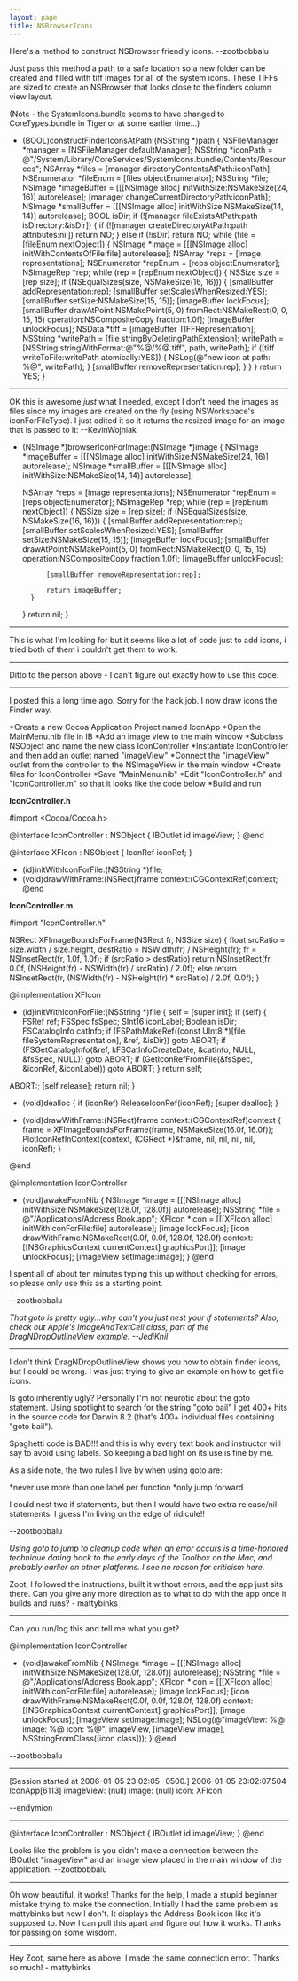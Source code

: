 ```yaml
---
layout: page
title: NSBrowserIcons
---
```




Here's a method to construct NSBrowser friendly icons.  --zootbobbalu

Just pass this method a path to a safe location so a new folder can be created and filled with tiff images for all of the system icons. These TIFFs are sized to create an NSBrowser that looks close to the finders column view layout. 

(Note - the SystemIcons.bundle seems to have changed to CoreTypes.bundle in Tiger or at some earlier time...)

    
- (BOOL)constructFinderIconsAtPath:(NSString *)path {
    NSFileManager *manager = [NSFileManager defaultManager];
    NSString *iconPath = @"/System/Library/CoreServices/SystemIcons.bundle/Contents/Resources";
    NSArray *files = [manager directoryContentsAtPath:iconPath];
    NSEnumerator *fileEnum = [files objectEnumerator]; NSString *file;
    NSImage *imageBuffer = [[[NSImage alloc] initWithSize:NSMakeSize(24, 16)] autorelease];
    [manager changeCurrentDirectoryPath:iconPath];
    NSImage *smallBuffer = [[[NSImage alloc] initWithSize:NSMakeSize(14, 14)] autorelease];
    BOOL isDir;
    if (![manager fileExistsAtPath:path isDirectory:&isDir]) {
        if (![manager createDirectoryAtPath:path attributes:nil]) return NO;
    }
    else if (!isDir) return NO;
    while (file = [fileEnum nextObject]) {
        NSImage *image = [[[NSImage alloc] initWithContentsOfFile:file] autorelease];
        NSArray *reps = [image representations];
        NSEnumerator *repEnum = [reps objectEnumerator]; NSImageRep *rep;
        while (rep = [repEnum nextObject]) {
            NSSize size = [rep size];
            if (NSEqualSizes(size, NSMakeSize(16, 16))) {
                [smallBuffer addRepresentation:rep];
                [smallBuffer setScalesWhenResized:YES];
                [smallBuffer setSize:NSMakeSize(15, 15)];
                [imageBuffer lockFocus];
                [smallBuffer drawAtPoint:NSMakePoint(5, 0) fromRect:NSMakeRect(0, 0, 15, 15) 
                            operation:NSCompositeCopy fraction:1.0f];
                [imageBuffer unlockFocus];
                NSData *tiff = [imageBuffer TIFFRepresentation];
                NSString *writePath = [file stringByDeletingPathExtension];
                writePath = [NSString stringWithFormat:@"%@/%@.tiff", path, writePath];
                if ([tiff writeToFile:writePath atomically:YES]) {
                    NSLog(@"new icon at path: %@", writePath);
                }
                [smallBuffer removeRepresentation:rep];
            }
        }
    }
    return YES;
}


----

OK this is awesome *just* what I needed, except I don't need the images as files since my images are created on the fly (using NSWorkspace's iconForFileType). I just edited it so it returns the resized image for an image that is passed to it: --KevinWojniak

    
- (NSImage *)browserIconForImage:(NSImage *)image {
    NSImage *imageBuffer = [[[NSImage alloc] initWithSize:NSMakeSize(24, 16)] autorelease];
    NSImage *smallBuffer = [[[NSImage alloc] initWithSize:NSMakeSize(14, 14)] autorelease];

    NSArray *reps = [image representations];
    NSEnumerator *repEnum = [reps objectEnumerator];
    NSImageRep *rep;
    while (rep = [repEnum nextObject]) {
        NSSize size = [rep size];
        if (NSEqualSizes(size, NSMakeSize(16, 16))) {
            [smallBuffer addRepresentation:rep];
            [smallBuffer setScalesWhenResized:YES];
            [smallBuffer setSize:NSMakeSize(15, 15)];
            [imageBuffer lockFocus];
            [smallBuffer drawAtPoint:NSMakePoint(5, 0) fromRect:NSMakeRect(0, 0, 15, 15) 
                            operation:NSCompositeCopy fraction:1.0f];
            [imageBuffer unlockFocus];
            
            [smallBuffer removeRepresentation:rep];

            return imageBuffer;
        }
    }
    return nil;
}


----
This is what I'm looking for but it seems like a lot of code just to add icons, i tried both of them i couldn't get them to work.

----
Ditto to the person above - I can't figure out exactly how to use this code.

----

I posted this a long time ago. Sorry for the hack job. I now draw icons the Finder way.


*Create a new Cocoa Application Project named IconApp
*Open the MainMenu.nib file in IB
*Add an image view to the main window
*Subclass NSObject and name the new class IconController
*Instantiate IconController and then add an outlet named "imageView"
*Connect the "imageView" outlet from the controller to the NSImageView in the main window
*Create files for IconController
*Save "MainMenu.nib"
*Edit "IconController.h" and "IconController.m" so that it looks like the code below
*Build and run


**IconController.h**

    
#import <Cocoa/Cocoa.h>

@interface IconController : NSObject
{
    IBOutlet id imageView;
}
@end

@interface XFIcon : NSObject {
	IconRef iconRef;
}
- (id)initWithIconForFile:(NSString *)file;
- (void)drawWithFrame:(NSRect)frame context:(CGContextRef)context;
@end




**IconController.m**

    
#import "IconController.h"

NSRect XFImageBoundsForFrame(NSRect fr, NSSize size) {
	float srcRatio = size.width / size.height, destRatio = NSWidth(fr) / NSHeight(fr);
    fr = NSInsetRect(fr, 1.0f, 1.0f);
	if (srcRatio > destRatio) 
		return NSInsetRect(fr, 0.0f, (NSHeight(fr) - NSWidth(fr) / srcRatio) / 2.0f);
	else 
		return NSInsetRect(fr, (NSWidth(fr) - NSHeight(fr) * srcRatio) / 2.0f, 0.0f);
}

@implementation XFIcon

- (id)initWithIconForFile:(NSString *)file {
	self = [super init];
	if (self) {
		FSRef ref;
		FSSpec fsSpec;
		SInt16 iconLabel;
		Boolean isDir;
		FSCatalogInfo catInfo;
		if (FSPathMakeRef((const UInt8 *)[file fileSystemRepresentation], &ref, &isDir)) goto ABORT;
		if (FSGetCatalogInfo(&ref, kFSCatInfoCreateDate, &catInfo, NULL, &fsSpec, NULL)) goto ABORT;
		if (GetIconRefFromFile(&fsSpec, &iconRef, &iconLabel)) goto ABORT;
	}
	return self;
	
ABORT:;
	[self release];
	return nil;
}
- (void)dealloc {
	if (iconRef) ReleaseIconRef(iconRef);
	[super dealloc];
}

- (void)drawWithFrame:(NSRect)frame context:(CGContextRef)context {
	frame = XFImageBoundsForFrame(frame, NSMakeSize(16.0f, 16.0f));
	PlotIconRefInContext(context, (CGRect *)&frame, nil, nil, nil, nil, iconRef);
}

@end


@implementation IconController
- (void)awakeFromNib {
	NSImage *image = [[[NSImage alloc] initWithSize:NSMakeSize(128.0f, 128.0f)] autorelease];
	NSString *file = @"/Applications/Address Book.app";
	XFIcon *icon = [[[XFIcon alloc] initWithIconForFile:file] autorelease];
	[image lockFocus];
	[icon drawWithFrame:NSMakeRect(0.0f, 0.0f, 128.0f, 128.0f) 
			context:[[NSGraphicsContext currentContext] graphicsPort]];
	[image unlockFocus];
	[imageView setImage:image];
}
@end




I spent all of about ten minutes typing this up without checking for errors, so please only use this as a starting point.

--zootbobbalu

*That     goto is pretty ugly...why can't you just nest your     if statements? Also, check out Apple's ImageAndTextCell class, part of the DragNDropOutlineView example. --JediKnil*

----

I don't think DragNDropOutlineView shows you how to obtain finder icons, but I could be wrong. I was just trying to give an example on how to get file icons. 

Is     goto inherently ugly? Personally I'm not neurotic about the goto statement. Using spotlight to search for the string "goto bail" I get 400+ hits in the source code for Darwin 8.2 (that's 400+ individual files containing "goto bail"). 

Spaghetti code is BAD!!! and this is why every text book and instructor will say to avoid using labels. So keeping a bad light on its use is fine by me. 

As a side note, the two rules I live by when using     goto are:


*never use more than one label per function
*only jump forward


I could nest two if statements, but then I would have two extra release/nil statements. I guess I'm living on the edge of ridicule!!

--zootbobbalu

*Using     goto to jump to cleanup code when an error occurs is a time-honored technique dating back to the early days of the Toolbox on the Mac, and probably earlier on other platforms. I see no reason for criticism here.*

Zoot, I followed the instructions, built it without errors, and the app just sits there. Can you give any more direction as to what to do with the app once it builds and runs? - mattybinks

----

Can you run/log this and tell me what you get?

    
@implementation IconController
- (void)awakeFromNib {
    NSImage *image = [[[NSImage alloc] initWithSize:NSMakeSize(128.0f, 128.0f)] autorelease];
    NSString *file = @"/Applications/Address Book.app";
    XFIcon *icon = [[[XFIcon alloc] initWithIconForFile:file] autorelease];
    [image lockFocus];
    [icon drawWithFrame:NSMakeRect(0.0f, 0.0f, 128.0f, 128.0f) 
			context:[[NSGraphicsContext currentContext] graphicsPort]];
    [image unlockFocus];
    [imageView setImage:image];
    NSLog(@"imageView: %@ image: %@ icon: %@", imageView, [imageView image], NSStringFromClass([icon class]));
}
@end



--zootbobbalu

----

    
[Session started at 2006-01-05 23:02:05 -0500.]
2006-01-05 23:02:07.504 IconApp[6113] imageView: (null) image: (null) icon: XFIcon


--endymion

----

    
@interface IconController : NSObject
{
    IBOutlet id imageView;
}
@end


Looks like the problem is you didn't make a connection between the IBOutlet "imageView" and an image view placed in the main window of the application. --zootbobbalu

----

Oh wow beautiful, it works!  Thanks for the help, I made a stupid beginner mistake trying to make the connection.  Initially I had the same problem as mattybinks but now I don't.  It displays the Address Book icon like it's supposed to.  Now I can pull this apart and figure out how it works.  Thanks for passing on some wisdom.

----

Hey Zoot, same here as above. I made the same connection error. Thanks so much! - mattybinks

